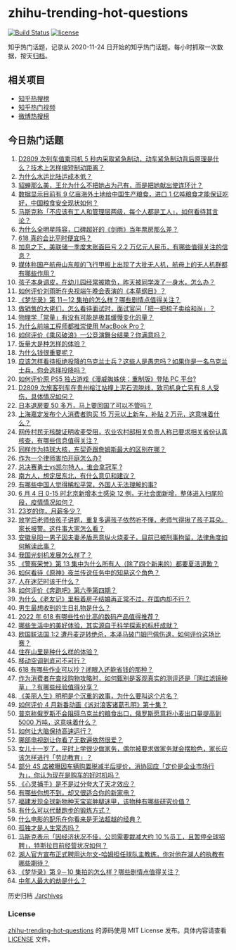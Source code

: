 # zhihu-trending-hot-questions

[![Build Status](https://github.com/justjavac/zhihu-trending-hot-questions/workflows/ci/badge.svg?branch=master)](https://github.com/justjavac/zhihu-trending-hot-questions/actions)
[![license](https://img.shields.io/github/license/justjavac/zhihu-trending-hot-questions)](https://github.com/justjavac/zhihu-trending-hot-questions/blob/master/LICENSE)

知乎热门话题，记录从 2020-11-24 日开始的知乎热门话题。每小时抓取一次数据，按天[归档](./archives)。

## 相关项目

- [知乎热搜榜](https://github.com/justjavac/zhihu-trending-top-search)
- [知乎热门视频](https://github.com/justjavac/zhihu-trending-hot-video)
- [微博热搜榜](https://github.com/justjavac/weibo-trending-hot-search)

## 今日热门话题

<!-- BEGIN -->
<!-- 最后更新时间 Sun Jun 05 2022 03:17:08 GMT+0800 (China Standard Time) -->

1. [D2809 次列车值乘司机 5 秒内采取紧急制动，动车紧急制动背后原理是什么？技术上怎样缩短制动距离？](https://www.zhihu.com/question/536040394)
1. [为什么水运比陆运成本低？](https://www.zhihu.com/question/29457053)
1. [貂蝉那么美，王允为什么不把她占为己有，而是把她献出使连环计？](https://www.zhihu.com/question/365579996)
1. [数据显示目前有 9 亿亩海外土地给中国生产粮食，进口 1 亿吨粮食才能保证吃好，中国粮食安全现状如何？](https://www.zhihu.com/question/535663756)
1. [马斯克称「不应该有工人和管理层两级，每个人都是工人」，如何看待其言论？](https://www.zhihu.com/question/536030561)
1. [为什么全明星阵容，口碑超好的《剑雨》当年票房那么差？](https://www.zhihu.com/question/534559799)
1. [618 真的会比平时便宜吗？](https://www.zhihu.com/question/461815435)
1. [加息之下，美联储一季度末账面巨亏 2.2 万亿元人民币，有哪些值得关注的信息？](https://www.zhihu.com/question/535897439)
1. [媒体称国产航母山东舰的飞行甲板上出现了大批无人机，航母上的无人机群都有哪些作用？](https://www.zhihu.com/question/536001906)
1. [孩子本身调皮，在幼儿园经常被欺负，昨天被同学泼了一身水，怎么办？](https://www.zhihu.com/question/520679758)
1. [如何评价刘雨昕在央视端午晚会表演的《本草纲目》？](https://www.zhihu.com/question/535924128)
1. [《梦华录》第 11－12 集拍的怎么样？哪些剧情点值得关注？](https://www.zhihu.com/question/536065255)
1. [做销售的大佬们，怎么看待面试时，面试官问「把一把梳子卖给和尚」？](https://www.zhihu.com/question/534964190)
1. [物理学「常量」有没有可能是极其缓慢变化的量？](https://www.zhihu.com/question/466076685)
1. [为什么前端工程师都推崇使用 MacBook Pro？](https://www.zhihu.com/question/24501663)
1. [如何评价《乘风破浪》一公竞演舞台结果？你满意吗？](https://www.zhihu.com/question/535887554)
1. [饭量大是种怎样的体验？](https://www.zhihu.com/question/29254265)
1. [为什么钱很重要呢？](https://www.zhihu.com/question/532075074)
1. [应该怎样看待拒绝投降的乌克兰士兵？这些人是愚忠吗？如果你是一名乌克兰士兵，你会选择投降吗？](https://www.zhihu.com/question/518670835)
1. [如何评价原 PS5 独占游戏《漫威蜘蛛侠：重制版》登陆 PC 平台?](https://www.zhihu.com/question/535867497)
1. [D2809 次旅客列车在贵州榕江站撞上泥石流脱线，致司机身亡另有 8 人受伤，具体情况如何？](https://www.zhihu.com/question/536020722)
1. [日本退房要 50 多万，马上要回国了可以不管吗？](https://www.zhihu.com/question/526148966)
1. [上海嘉定发布个人消费者购买 15 万元以上新车，补贴 2 万元，这意味着什么？](https://www.zhihu.com/question/535607681)
1. [网传村民无核酸证明收麦受阻，农业农村部相关负责人称已要求相关省份认真核查，有哪些信息值得关注？](https://www.zhihu.com/question/536000737)
1. [同样作为持球大核，东契奇跟詹姆斯最大的区别在哪？](https://www.zhihu.com/question/534463671)
1. [作为一个律师害怕开庭怎么办?](https://www.zhihu.com/question/531101364)
1. [总决赛勇士vs凯尔特人，谁会拿冠军 ?](https://www.zhihu.com/question/534834425)
1. [南方人，想定居东北，有什么意见和建议？](https://www.zhihu.com/question/534662727)
1. [有哪些中国人觉得稀松平常，外国人无法理解的事?](https://www.zhihu.com/question/435879884)
1. [6 月 4 日 0-15 时北京新增本土感染 12 例，无社会面新增，整体进入扫尾阶段，疫情情况如何？](https://www.zhihu.com/question/536047206)
1. [23岁的你，月薪多少？](https://www.zhihu.com/question/373767360)
1. [放学后老师给孩子讲题，重复多遍孩子依然听不懂，老师气得揪了孩子耳朵。家长报警。这件事大家怎么看？](https://www.zhihu.com/question/535569332)
1. [安徽阜阳一男子因夫妻矛盾恶意纵火烧麦子，目前已被刑事拘留，法律角度如何解读此事？](https://www.zhihu.com/question/535908416)
1. [我国光刻机发展怎么样了？](https://www.zhihu.com/question/355944411)
1. [《警察荣誉》第 13 集中为什么所有人（除了四个新来的）都要夏洁道歉？](https://www.zhihu.com/question/535711297)
1. [如何看待《原神》夜兰传说任务中的知易这个角色？](https://www.zhihu.com/question/535797045)
1. [人在迷茫时该干什么？](https://www.zhihu.com/question/22321313)
1. [如何评价《奔跑吧》第六季第四期？](https://www.zhihu.com/question/535929443)
1. [为什么《老友记》里租着房子结婚再正常不过，在国内却不行？](https://www.zhihu.com/question/57006572)
1. [男生最想收到的生日礼物是什么？](https://www.zhihu.com/question/20235357)
1. [2022 年 618 有哪些性价比高的数码产品值得推荐？](https://www.zhihu.com/question/535900151)
1. [哪些生活中的美好体验，其实源自于科学探索的标杆成就？](https://www.zhihu.com/question/535881051)
1. [欧国联法国 1:2 遭丹麦逆转绝杀，本泽马破门姆巴佩伤退，如何评价这场比赛？](https://www.zhihu.com/question/535998975)
1. [住在山里是种什么样的体验？](https://www.zhihu.com/question/283680744)
1. [移动空调到底可不可行？](https://www.zhihu.com/question/21297871)
1. [618 有哪些作业可以抄？闭眼入还能省钱的那种？](https://www.zhihu.com/question/534937690)
1. [作为消费者在查找购物攻略时，如何甄别是客观真实的测评还是「网红滤镜种草」？有哪些经验值得分享？](https://www.zhihu.com/question/535796066)
1. [《美丽人生》明明是个沉重的故事，为什么要叫这个片名？](https://www.zhihu.com/question/365369386)
1. [如何评价 4 月新番动画《派对浪客诸葛孔明》第十集？](https://www.zhihu.com/question/535874544)
1. [普京称俄罗斯不会阻碍乌克兰的粮食出口，俄罗斯愿意将小麦出口量提高到 5000 万吨，这意味着什么？](https://www.zhihu.com/question/536007614)
1. [如何让大脑保持高速运行？](https://www.zhihu.com/question/311171623)
1. [哪部电视剧让你看了无数遍依然很爱？](https://www.zhihu.com/question/526011613)
1. [女儿十一岁了，平时上学很少做家务，偶尔被要求做家务就会摆脸色，家长应该怎样进行「劳动教育」？](https://www.zhihu.com/question/535488423)
1. [部分 4S 店被曝因车辆购置税减半后提价，消协回应「定价是企业市场行为」，你认为现在是购车的好时机吗？](https://www.zhihu.com/question/535754440)
1. [《心灵捕手》是不是过分夸大了天才效应？](https://www.zhihu.com/question/534556823)
1. [有哪些你想不到，却又很适合你的新家电？](https://www.zhihu.com/question/535887063)
1. [福建发现全球新物种天宝岩肿腿迷甲，该物种有哪些研究价值？](https://www.zhihu.com/question/535999255)
1. [有什么可以代替跑步的锻炼方式？](https://www.zhihu.com/question/526390565)
1. [什么电影的配乐在你看来是无法超越的经典？](https://www.zhihu.com/question/535708890)
1. [孤独才是人生常态吗？](https://www.zhihu.com/question/535011407)
1. [马斯克表示「因经济状况不佳，公司需要裁减大约 10 %员工，且暂停全球招聘」，特斯拉目前经营状况如何？](https://www.zhihu.com/question/535902376)
1. [湖人官方宣布正式聘用达尔文-哈姆担任球队主教练，你对他在湖人的执教有哪些期待？](https://www.zhihu.com/question/534956111)
1. [《梦华录》第 9－10 集拍的怎么样？哪些剧情点值得关注？](https://www.zhihu.com/question/535929009)
1. [中年人最大的劫是什么？](https://www.zhihu.com/question/511998435)

<!-- END -->

历史归档 [./archives](./archives)

### License

[zhihu-trending-hot-questions](https://github.com/justjavac/zhihu-trending-hot-questions)
的源码使用 MIT License 发布。具体内容请查看 [LICENSE](./LICENSE) 文件。
